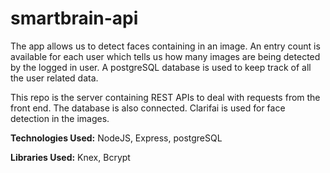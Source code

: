 # smartbrain-api

The app allows us to detect faces containing in an image. An entry count is available for each user which tells us how many images are being detected by the logged in user. A postgreSQL database is used to keep track of all the user related data.

This repo is the server containing REST APIs to deal with requests from the front end. The database is also connected.
Clarifai is used for face detection in the images.

**Technologies Used:** NodeJS, Express, postgreSQL

**Libraries Used:** Knex, Bcrypt
